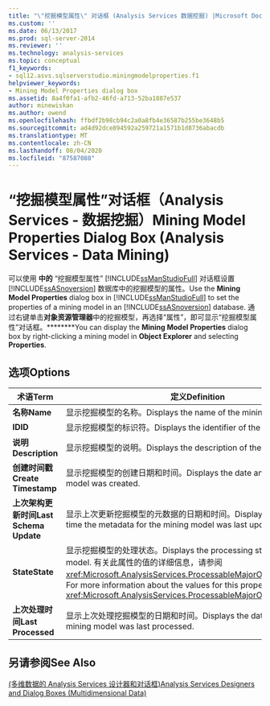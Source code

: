 ```yaml
---
title: "\"挖掘模型属性\" 对话框 (Analysis Services 数据挖掘) |Microsoft Docs"
ms.custom: ''
ms.date: 06/13/2017
ms.prod: sql-server-2014
ms.reviewer: ''
ms.technology: analysis-services
ms.topic: conceptual
f1_keywords:
- sql12.asvs.sqlserverstudio.miningmodelproperties.f1
helpviewer_keywords:
- Mining Model Properties dialog box
ms.assetid: 8a4f0fa1-afb2-46fd-a713-52ba1887e537
author: minewiskan
ms.author: owend
ms.openlocfilehash: ffbdf2b98cb94c2a0a8fb4e36587b255be3648b5
ms.sourcegitcommit: ad4d92dce894592a259721a1571b1d8736abacdb
ms.translationtype: MT
ms.contentlocale: zh-CN
ms.lasthandoff: 08/04/2020
ms.locfileid: "87587088"
---
```

# <a name="mining-model-properties-dialog-box-analysis-services---data-mining"></a><span data-ttu-id="c9aa1-102">“挖掘模型属性”对话框（Analysis Services - 数据挖掘）</span><span class="sxs-lookup"><span data-stu-id="c9aa1-102">Mining Model Properties Dialog Box (Analysis Services - Data Mining)</span></span>
  <span data-ttu-id="c9aa1-103">可以使用 **中的** “挖掘模型属性” [!INCLUDE[ssManStudioFull](../includes/ssmanstudiofull-md.md)] 对话框设置 [!INCLUDE[ssASnoversion](../includes/ssasnoversion-md.md)] 数据库中的挖掘模型的属性。</span><span class="sxs-lookup"><span data-stu-id="c9aa1-103">Use the **Mining Model Properties** dialog box in [!INCLUDE[ssManStudioFull](../includes/ssmanstudiofull-md.md)] to set the properties of a mining model in an [!INCLUDE[ssASnoversion](../includes/ssasnoversion-md.md)] database.</span></span> <span data-ttu-id="c9aa1-104">通过右键单击**对象资源管理器**中的挖掘模型，再选择“属性”，即可显示“挖掘模型属性”对话框。\*\*\*\*\*\*\*\*</span><span class="sxs-lookup"><span data-stu-id="c9aa1-104">You can display the **Mining Model Properties** dialog box by right-clicking a mining model in **Object Explorer** and selecting **Properties**.</span></span>  
  
## <a name="options"></a><span data-ttu-id="c9aa1-105">选项</span><span class="sxs-lookup"><span data-stu-id="c9aa1-105">Options</span></span>  
  
|<span data-ttu-id="c9aa1-106">术语</span><span class="sxs-lookup"><span data-stu-id="c9aa1-106">Term</span></span>|<span data-ttu-id="c9aa1-107">定义</span><span class="sxs-lookup"><span data-stu-id="c9aa1-107">Definition</span></span>|  
|----------|----------------|  
|<span data-ttu-id="c9aa1-108">**名称**</span><span class="sxs-lookup"><span data-stu-id="c9aa1-108">**Name**</span></span>|<span data-ttu-id="c9aa1-109">显示挖掘模型的名称。</span><span class="sxs-lookup"><span data-stu-id="c9aa1-109">Displays the name of the mining model.</span></span>|  
|<span data-ttu-id="c9aa1-110">**ID**</span><span class="sxs-lookup"><span data-stu-id="c9aa1-110">**ID**</span></span>|<span data-ttu-id="c9aa1-111">显示挖掘模型的标识符。</span><span class="sxs-lookup"><span data-stu-id="c9aa1-111">Displays the identifier of the mining model.</span></span>|  
|<span data-ttu-id="c9aa1-112">**说明**</span><span class="sxs-lookup"><span data-stu-id="c9aa1-112">**Description**</span></span>|<span data-ttu-id="c9aa1-113">显示挖掘模型的说明。</span><span class="sxs-lookup"><span data-stu-id="c9aa1-113">Displays the description of the mining model.</span></span>|  
|<span data-ttu-id="c9aa1-114">**创建时间戳**</span><span class="sxs-lookup"><span data-stu-id="c9aa1-114">**Create Timestamp**</span></span>|<span data-ttu-id="c9aa1-115">显示挖掘模型的创建日期和时间。</span><span class="sxs-lookup"><span data-stu-id="c9aa1-115">Displays the date and time the mining model was created.</span></span>|  
|<span data-ttu-id="c9aa1-116">**上次架构更新时间**</span><span class="sxs-lookup"><span data-stu-id="c9aa1-116">**Last Schema Update**</span></span>|<span data-ttu-id="c9aa1-117">显示上次更新挖掘模型的元数据的日期和时间。</span><span class="sxs-lookup"><span data-stu-id="c9aa1-117">Displays the date and time the metadata for the mining model was last updated.</span></span>|  
|<span data-ttu-id="c9aa1-118">**State**</span><span class="sxs-lookup"><span data-stu-id="c9aa1-118">**State**</span></span>|<span data-ttu-id="c9aa1-119">显示挖掘模型的处理状态。</span><span class="sxs-lookup"><span data-stu-id="c9aa1-119">Displays the processing state of the mining model.</span></span> <span data-ttu-id="c9aa1-120">有关此属性的值的详细信息，请参阅 <xref:Microsoft.AnalysisServices.ProcessableMajorObject.State%2A>。</span><span class="sxs-lookup"><span data-stu-id="c9aa1-120">For more information about the values for this property, see <xref:Microsoft.AnalysisServices.ProcessableMajorObject.State%2A>.</span></span>|  
|<span data-ttu-id="c9aa1-121">**上次处理时间**</span><span class="sxs-lookup"><span data-stu-id="c9aa1-121">**Last Processed**</span></span>|<span data-ttu-id="c9aa1-122">显示上次处理挖掘模型的日期和时间。</span><span class="sxs-lookup"><span data-stu-id="c9aa1-122">Displays the date and time the mining model was last processed.</span></span>|  
  
## <a name="see-also"></a><span data-ttu-id="c9aa1-123">另请参阅</span><span class="sxs-lookup"><span data-stu-id="c9aa1-123">See Also</span></span>  
 [<span data-ttu-id="c9aa1-124">&#40;多维数据的 Analysis Services 设计器和对话框&#41;</span><span class="sxs-lookup"><span data-stu-id="c9aa1-124">Analysis Services Designers and Dialog Boxes &#40;Multidimensional Data&#41;</span></span>](analysis-services-designers-and-dialog-boxes-multidimensional-data.md)  
  
  
